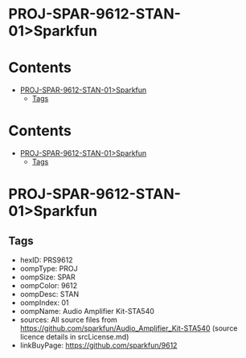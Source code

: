 
PROJ-SPAR-9612-STAN-01>Sparkfun
===============================

Contents
========

* [PROJ-SPAR-9612-STAN-01>Sparkfun](#proj-spar-9612-stan-01sparkfun)
	* [Tags](#tags)

Contents
========

* [PROJ-SPAR-9612-STAN-01>Sparkfun](#proj-spar-9612-stan-01sparkfun)
	* [Tags](#tags)

# PROJ-SPAR-9612-STAN-01>Sparkfun

## Tags

- hexID: PRS9612
- oompType: PROJ
- oompSize: SPAR
- oompColor: 9612
- oompDesc: STAN
- oompIndex: 01
- oompName: Audio Amplifier Kit-STA540
- sources: All source files from https://github.com/sparkfun/Audio_Amplifier_Kit-STA540 (source licence details in srcLicense.md)
- linkBuyPage: https://github.com/sparkfun/9612
